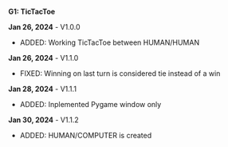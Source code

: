 **G1: TicTacToe**

**Jan 26, 2024** - V1.0.0<br>
- ADDED: Working TicTacToe between HUMAN/HUMAN
    
**Jan 26, 2024** - V1.1.0<br>
- FIXED: Winning on last turn is considered tie instead of a win

**Jan 28, 2024** - V1.1.1<br>
- ADDED: Inplemented Pygame window only

**Jan 30, 2024** - V1.1.2<br>
- ADDED: HUMAN/COMPUTER is created